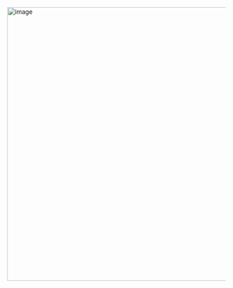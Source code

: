 <img width="720" height="631" alt="image" src="https://github.com/user-attachments/assets/d5d05b76-1727-48d9-9b10-6a91eb4dfd7e" />
